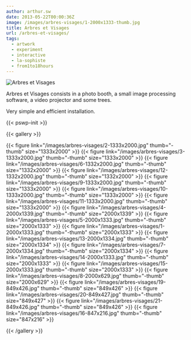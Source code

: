 ```yaml
---
author: arthur.sw
date: 2013-05-22T00:00:36Z
image: /images/arbres-visages/1-2000x1333-thumb.jpg
title: Arbres et Visages
url: /arbres-et-visages/
tags:
  - artwork
  - experiment
  - interactive
  - la-sophiste
  - from1to18hours
---
```


![Arbres et Visages](/images/arbres-visages/1-2000x1333.jpg)

Arbres et Visages consists in a photo booth, a small image processing software, a video projector and some trees.

Very simple and efficient installation.

{{< pswp-init >}}

{{< gallery >}}

{{< figure link="/images/arbres-visages/2-1333x2000.jpg" thumb="-thumb" size="1333x2000" >}}
{{< figure link="/images/arbres-visages/3-1333x2000.jpg" thumb="-thumb" size="1333x2000" >}}
{{< figure link="/images/arbres-visages/6-1332x2000.jpg" thumb="-thumb" size="1332x2000" >}}
{{< figure link="/images/arbres-visages/12-1332x2000.jpg" thumb="-thumb" size="1332x2000" >}}
{{< figure link="/images/arbres-visages/9-1333x2000.jpg" thumb="-thumb" size="1333x2000" >}}
{{< figure link="/images/arbres-visages/10-1333x2000.jpg" thumb="-thumb" size="1333x2000" >}}
{{< figure link="/images/arbres-visages/11-1333x2000.jpg" thumb="-thumb" size="1333x2000" >}}
{{< figure link="/images/arbres-visages/4-2000x1339.jpg" thumb="-thumb" size="2000x1339" >}}
{{< figure link="/images/arbres-visages/5-2000x1333.jpg" thumb="-thumb" size="2000x1333" >}}
{{< figure link="/images/arbres-visages/1-2000x1333.jpg" thumb="-thumb" size="2000x1333" >}}
{{< figure link="/images/arbres-visages/13-2000x1334.jpg" thumb="-thumb" size="2000x1334" >}}
{{< figure link="/images/arbres-visages/7-2000x1334.jpg" thumb="-thumb" size="2000x1334" >}}
{{< figure link="/images/arbres-visages/14-2000x1333.jpg" thumb="-thumb" size="2000x1333" >}}
{{< figure link="/images/arbres-visages/15-2000x1333.jpg" thumb="-thumb" size="2000x1333" >}}
{{< figure link="/images/arbres-visages/8-2000x629.jpg" thumb="-thumb" size="2000x629" >}}
{{< figure link="/images/arbres-visages/19-849x426.jpg" thumb="-thumb" size="849x426" >}}
{{< figure link="/images/arbres-visages/20-849x427.jpg" thumb="-thumb" size="849x427" >}}
{{< figure link="/images/arbres-visages/21-849x426.jpg" thumb="-thumb" size="849x426" >}}
{{< figure link="/images/arbres-visages/16-847x216.jpg" thumb="-thumb" size="847x216" >}}

{{< /gallery >}}
